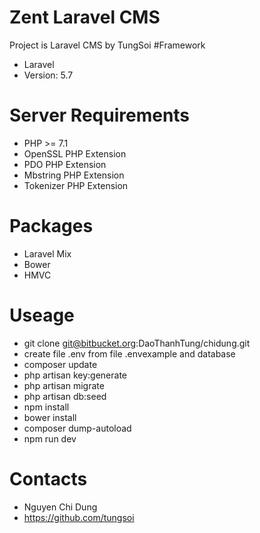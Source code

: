 # Zent Laravel CMS
Project is Laravel CMS by TungSoi
#Framework
- Laravel
- Version: 5.7
# Server Requirements
- PHP >= 7.1
- OpenSSL PHP Extension
- PDO PHP Extension
- Mbstring PHP Extension
- Tokenizer PHP Extension
# Packages
- Laravel Mix
- Bower
- HMVC
# Useage
- git clone git@bitbucket.org:DaoThanhTung/chidung.git
- create file .env from file .envexample and database
- composer update
- php artisan key:generate
- php artisan migrate
- php artisan db:seed
- npm install
- bower install
- composer dump-autoload
- npm run dev
# Contacts
- Nguyen Chi Dung
- https://github.com/tungsoi
